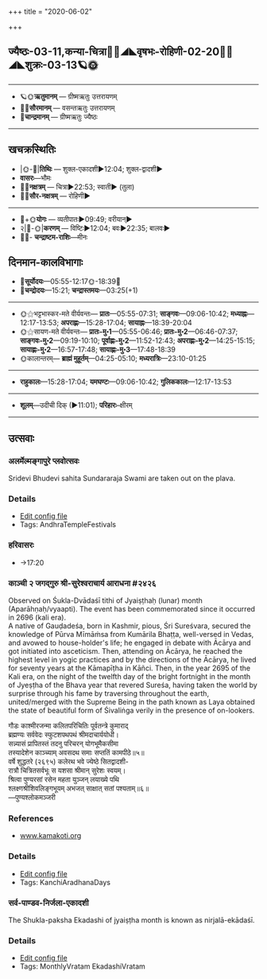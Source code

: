 +++
title = "2020-06-02"

+++
## ज्यैष्ठः-03-11,कन्या-चित्रा🌛🌌◢◣वृषभः-रोहिणी-02-20🌌🌞◢◣शुक्रः-03-13🪐🌞
___________________
- 🪐🌞**ऋतुमानम्** — ग्रीष्मऋतुः उत्तरायणम्
- 🌌🌞**सौरमानम्** — वसन्तऋतुः उत्तरायणम्
- 🌛**चान्द्रमानम्** — ग्रीष्मऋतुः ज्यैष्ठः
___________________


## खचक्रस्थितिः
- |🌞-🌛|**तिथिः** — शुक्ल-एकादशी►12:04; शुक्ल-द्वादशी►  
- **वासरः**—भौमः  
- 🌌🌛**नक्षत्रम्** — चित्रा►22:53; स्वाती► (तुला)  
- 🌌🌞**सौर-नक्षत्रम्** — रोहिणी►  
___________________
- 🌛+🌞**योगः** — व्यतीपातः►09:49; वरीयान्►  
- २|🌛-🌞|**करणम्** — विष्टिः►12:04; बवः►22:35; बालवः►  
- 🌌🌛- **चन्द्राष्टम-राशिः**—मीनः  


## दिनमान-कालविभागाः
- 🌅**सूर्योदयः**—05:55-12:17🌞️-18:39🌇  
- 🌛**चन्द्रोदयः**—15:21; **चन्द्रास्तमयः**—03:25(+1)  
___________________
- 🌞⚝भट्टभास्कर-मते वीर्यवन्तः— **प्रातः**—05:55-07:31; **साङ्गवः**—09:06-10:42; **मध्याह्नः**—12:17-13:53; **अपराह्णः**—15:28-17:04; **सायाह्नः**—18:39-20:04  
- 🌞⚝सायण-मते वीर्यवन्तः— **प्रातः-मु॰1**—05:55-06:46; **प्रातः-मु॰2**—06:46-07:37; **साङ्गवः-मु॰2**—09:19-10:10; **पूर्वाह्णः-मु॰2**—11:52-12:43; **अपराह्णः-मु॰2**—14:25-15:15; **सायाह्णः-मु॰2**—16:57-17:48; **सायाह्णः-मु॰3**—17:48-18:39  
- 🌞कालान्तरम्— **ब्राह्मं मुहूर्तम्**—04:25-05:10; **मध्यरात्रिः**—23:10-01:25  
___________________
- **राहुकालः**—15:28-17:04; **यमघण्टः**—09:06-10:42; **गुलिककालः**—12:17-13:53  
___________________
- **शूलम्**—उदीची दिक् (►11:01); **परिहारः**–क्षीरम्  
___________________

## उत्सवाः
### अलर्मेल्मङ्गापुरे प्लवोत्सवः

Sridevi Bhudevi sahita Sundararaja Swami are taken out on the plava.

### Details
- [Edit config file](https://github.com/sanskrit-coders/adyatithi/tree/master/temples/Andhra/relative_event/alarmElmaGgApurE%20plavOtsava-samApanam/offset__-3/alarmElmaGgApurE%20plavOtsavaH~2.toml)
- Tags: AndhraTempleFestivals


### हरिवासरः
- →17:20
### काञ्ची २ जगद्गुरु श्री-सुरेश्वराचार्य आराधना #२४२६

Observed on Śukla-Dvādaśī tithi of Jyaiṣṭhaḥ (lunar) month (Aparāhṇaḥ/vyaapti). The event has been commemorated since it occurred in 2696 (kali era).  
A native of Gauḍadeśa, born in Kashmir, pious, Śri Sureśvara, secured the knowledge of Pūrva Mīmāṁsa from Kumārila Bhaṭṭa, well-versed in Vedas, and avowed to house-holder's life; he engaged in debate with Ācārya and got initiated into asceticism. Then, attending on Ācārya, he reached the highest level in yogic practices and by the directions of the Ācārya, he lived for seventy years at the Kāmapīṭha in Kāñci. Then, in the year 2695 of the Kali era, on the night of the twelfth day of the bright fortnight in the month of Jyeṣṭha of the Bhava year that revered Sureśa, having taken the world by surprise through his fame by traversing throughout the earth, united/merged with the Supreme Being in the path known as Laya obtained the state of beautiful form of Śivaliṅga verily in the presence of on-lookers.

गौडः काश्मीरजन्मा कलितपरिचितिः पूर्वतन्त्रे कुमाराद्  
ब्रह्मण्यः सर्ववेदः स्फुटशपथपथं श्रीमदाचार्ययोधी।  
सन्न्यासं प्रापितस्तं तदनु परिचरन् योगभूमैकसीमा  
तस्यादेशेन काञ्च्याम् अवसदथ समाः सप्ततिं कामपीठे॥५॥  
वर्षे शुद्धतरे (२६९५) कलेरथ भवे ज्येष्ठे सितद्वादशी-  
रात्रौ चित्रितसर्वभूः स यशसा श्रीमान् सुरेशः स्वयम्।  
श्रित्वा पुण्यरसां रसेन महता युञ्जन् लयाख्ये पथि  
श्लक्ष्णश्रीशिवलिङ्गभूयम् अभजत् साक्षात् सतां पश्यताम्॥६॥  
—पुण्यश्लोकमञ्जरी


### References
- www.kamakoti.org


### Details
- [Edit config file](https://github.com/sanskrit-coders/adyatithi/tree/master/mahApuruSha/kAnchI-maTha/lunar_month/tithi/03/12/kAJcI%202%20jagadguru%20zrI~surEzvarAcArya%20ArAdhanA.toml)
- Tags: KanchiAradhanaDays


### सर्व-पाण्डव-निर्जला-एकादशी

The Shukla-paksha Ekadashi of jyaiṣṭha month is known as nirjalā-ekādaśī.

### Details
- [Edit config file](https://github.com/sanskrit-coders/adyatithi/tree/master/time_focus/monthly/ekAdashI/description_only/pANDava-nirjalA-EkAdazI.toml)
- Tags: MonthlyVratam EkadashiVratam


